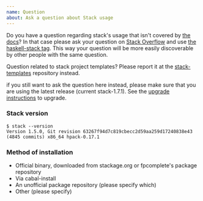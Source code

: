 ```yaml
---
name: Question
about: Ask a question about Stack usage
---
```


Do you have a question regarding stack's usage that isn't covered by [the docs](http://haskellstack.org)?
In that case please ask your question on [Stack Overflow](http://stackoverflow.com) and use [the haskell-stack tag](http://stackoverflow.com/questions/tagged/haskell-stack).
This way your question will be more easily discoverable by other people with the same question.

Question related to stack project templates? Please report it at the [stack-templates](https://github.com/commercialhaskell/stack-templates) repository instead.

if you still want to ask the question here instead, please make sure that you are using the latest release (current stack-1.7.1).
See the [upgrade instructions](http://docs.haskellstack.org/en/stable/install_and_upgrade/#upgrade) to upgrade.

### Stack version

```
$ stack --version
Version 1.5.0, Git revision 63267f94d7c819cbecc2d59aa259d17240838e43 (4845 commits) x86_64 hpack-0.17.1
```

### Method of installation

* Official binary, downloaded from stackage.org or fpcomplete's package repository
* Via cabal-install
* An unofficial package repository (please specify which)
* Other (please specify)
